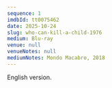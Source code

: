 ```yaml
---
sequence: 1
imdbId: tt0075462
date: 2025-10-24
slug: who-can-kill-a-child-1976
medium: Blu-ray
venue: null
venueNotes: null
mediumNotes: Mondo Macabro, 2018
---
```


English version.
